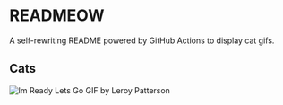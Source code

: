 # READMEOW

A self-rewriting README powered by GitHub Actions to display cat gifs.

## Cats

![Im Ready Lets Go GIF by Leroy Patterson](https://media4.giphy.com/media/CjmvTCZf2U3p09Cn0h/200.gif?cid=9acd02dalfuocklpmbwura9bvhd17e8n1qwdieeroupa6kal&ep=v1_gifs_search&rid=200.gif&ct=g)
